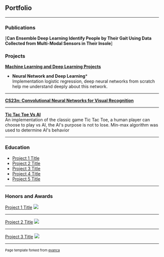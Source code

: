 ## Portfolio

---
### Publications
[**Can Ensemble Deep Learning Identify People by Their Gait Using Data Collected from Multi-Modal Sensors in Their Insole**]

### Projects

[**Machine Learning and Deep Learning Projects**](/sample_page)
- **Neural Network and Deep Learning***<br>
Implementation logistic regression, deep neural networks from scratch help me understand deeply about 
this network.

---
[**CS23n: Convolutional Neural Networks for Visual Recognition**](/pdf/sample_presentation.pdf)



---
[**Tic Tac Toe Vs AI**](http://example.com/)
<br>An implementation of the classic game Tic Tac Toe, a human player can choose to play vs AI, the AI's purpose is not to lose. Min-max algorithm was used to determine AI's behavior


---

### Education

- [Project 1 Title](http://example.com/)
- [Project 2 Title](http://example.com/)
- [Project 3 Title](http://example.com/)
- [Project 4 Title](http://example.com/)
- [Project 5 Title](http://example.com/)

---

### Honors and Awards

[Project 1 Title](/sample_page)
<img src="images/dummy_thumbnail.jpg?raw=true"/>

---
[Project 2 Title](/pdf/sample_presentation.pdf)
<img src="images/dummy_thumbnail.jpg?raw=true"/>

---
[Project 3 Title](http://example.com/)
<img src="images/dummy_thumbnail.jpg?raw=true"/>





---
<p style="font-size:11px">Page template forked from <a href="https://github.com/evanca/quick-portfolio">evanca</a></p>
<!-- Remove above link if you don't want to attibute -->
